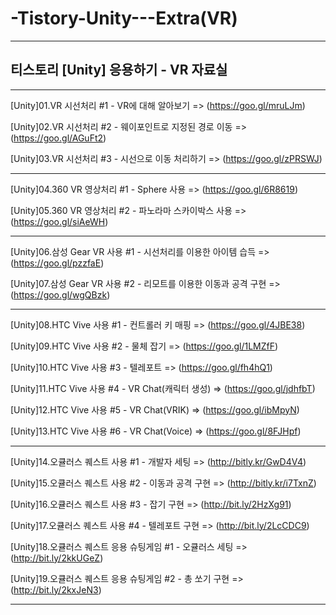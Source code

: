 # -Tistory-Unity---Extra(VR)

-----------------------------------

## 티스토리 [Unity] 응용하기 - VR 자료실

-----------------------------------

[Unity]01.VR 시선처리 #1 - VR에 대해 알아보기 => (https://goo.gl/mruLJm)

[Unity]02.VR 시선처리 #2 - 웨이포인트로 지정된 경로 이동 => (https://goo.gl/AGuFt2)

[Unity]03.VR 시선처리 #3 - 시선으로 이동 처리하기 => (https://goo.gl/zPRSWJ)

-----------------------------------

[Unity]04.360 VR 영상처리 #1 - Sphere 사용 => (https://goo.gl/6R8619)

[Unity]05.360 VR 영상처리 #2 - 파노라마 스카이박스 사용 => (https://goo.gl/siAeWH)

-----------------------------------

[Unity]06.삼성 Gear VR 사용 #1 - 시선처리를 이용한 아이템 습득 => (https://goo.gl/pzzfaE)

[Unity]07.삼성 Gear VR 사용 #2 - 리모트를 이용한 이동과 공격 구현 => (https://goo.gl/wgQBzk)

-----------------------------------

[Unity]08.HTC Vive 사용 #1 - 컨트롤러 키 매핑 => (https://goo.gl/4JBE38)

[Unity]09.HTC Vive 사용 #2 - 물체 잡기 => (https://goo.gl/1LMZfF)

[Unity]10.HTC Vive 사용 #3 - 텔레포트 => (https://goo.gl/fh4hQ1)

[Unity]11.HTC Vive 사용 #4 - VR Chat(캐릭터 생성) => (https://goo.gl/jdhfbT)

[Unity]12.HTC Vive 사용 #5 - VR Chat(VRIK) => (https://goo.gl/ibMpyN)

[Unity]13.HTC Vive 사용 #6 - VR Chat(Voice) => (https://goo.gl/8FJHpf)

-----------------------------------

[Unity]14.오큘러스 퀘스트 사용 #1 - 개발자 세팅 => (http://bitly.kr/GwD4V4)

[Unity]15.오큘러스 퀘스트 사용 #2 - 이동과 공격 구현 => (http://bitly.kr/i7TxnZ)

[Unity]16.오큘러스 퀘스트 사용 #3 - 잡기 구현 => (http://bit.ly/2HzXg91)

[Unity]17.오큘러스 퀘스트 사용 #4 - 텔레포트 구현 => (http://bit.ly/2LcCDC9)

[Unity]18.오큘러스 퀘스트 응용 슈팅게임 #1 - 오큘러스 세팅 => (http://bit.ly/2kkUGeZ)

[Unity]19.오큘러스 퀘스트 응용 슈팅게임 #2 - 총 쏘기 구현 => (http://bit.ly/2kxJeN3)

-----------------------------------


